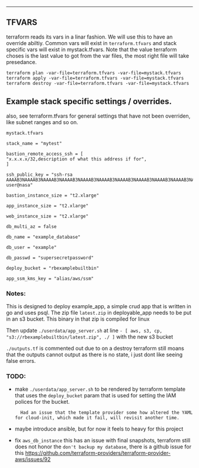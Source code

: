 ---

## TFVARS
terraform reads its vars in a linar fashion. We will use this to have an override abiltiy. Common vars will exist in `terraform.tfvars` and stack specific vars will exist in mystack.tfvars. Note that the value terraform choses is the last value to got from the var files, the most right file will take presedance.

`terraform plan -var-file=terraform.tfvars -var-file=mystack.tfvars`
`terraform apply -var-file=terraform.tfvars -var-file=mystack.tfvars`
`terraform destroy -var-file=terraform.tfvars -var-file=mystack.tfvars`


## Example stack specific settings / overrides.

also, see terraform.tfvars for general settings that have not been overriden, like subnet ranges and so on.

`mystack.tfvars`

    stack_name = "mytest"

    bastion_remote_access_ssh = [
    "x.x.x.x/32,description of what this address if for",
    ]

    ssh_public_key = "ssh-rsa AAAAB3NAAAAB3NAAAAB3NAAAAB3NAAAAB3NAAAAB3NAAAAB3NAAAAB3NAAAAB3NAAAAB3NAAAAB3NAAAAB3NAAAAB3NAAAAB3NAAAAB3NAAAAB3NAAAAB3NAAAAB3NAAAAB3NAAAAB3NAAAAB3NAAAAB3NAAAAB3NAAAAB3NAAAAB3NAAAAB3NAAAAB3NAAAAB3NAAAAB3NAAAAB3NAAAAB3NAAAAB3NAAAAB3NAAAAB3NAAAAB3NAAAAB3NAAAAB3NAAAAB3NAAAAB3NAAAAB3NAAAAB3NAAAAB3NAAAAB3NAAAAB3N user@nasa"

    bastion_instance_size = "t2.xlarge"

    app_instance_size = "t2.xlarge"

    web_instance_size = "t2.xlarge"

    db_multi_az = false

    db_name = "example_database"

    db_user = "example"

    db_passwd = "supersecretpassword"

    deploy_bucket = "rbexamplebuiltbin"

    app_ssm_kms_key = "alias/aws/ssm"


### Notes:

This is designed to deploy example_app, a simple crud app that is written in go and uses psql. The zip file `latest.zip` in deployable_app needs to be put in an s3 bucket. This binary in that zip is compiled for linux

Then update `./userdata/app_server.sh` at line `- [ aws, s3, cp, "s3://rbexamplebuiltbin/latest.zip", ./ ]` with the new s3 bucket

`./outputs.tf` is commented out due to on a destroy terraform still moans that the outputs cannot output as there is no state, i just dont like seeing false errors.


### TODO: 

- make `./userdata/app_server.sh` to be rendered by terraform template that uses the `deploy_bucket` param that is used for setting the IAM polices for the bucket. 
    
        Had an issue that the template provider some how altered the YAML for cloud-init, which made it fail, will revisit another time.

- maybe introduce ansible, but for now it feels to heavy for this project

- fix `aws_db_instance` this has an issue with final snapshots, terraform still does not honor the `don't backup my database`, there is a github issue for this https://github.com/terraform-providers/terraform-provider-aws/issues/92
